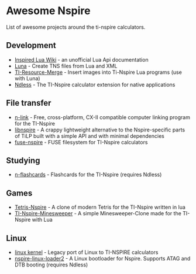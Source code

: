 
# Awesome Nspire

List of awesome projects around the ti-nspire calculators.

## Development

 - [Inspired Lua Wiki](https://wiki.inspired-lua.org/) - an unofficial Lua Api documentation
 - [Luna](https://github.com/ndless-nspire/Luna) - Create TNS files from Lua and XML
 - [TI-Resource-Merge](https://github.com/DaveDuck321/TI-Resource-Merge) - Insert images into Ti-Nspire Lua programs (use with Luna)
 - [Ndless](https://github.com/ndless-nspire/Ndless) - The TI-Nspire calculator extension for native applications

## File transfer

 - [n-link](https://github.com/lights0123/n-link) - Free, cross-platform, CX-II compatible computer linking program for the TI-Nspire
 - [libnspire](https://github.com/Vogtinator/libnspire) - A crappy lightweight alternative to the Nspire-specific parts of TiLP built with a simple API and with minimal dependencies
 - [fuse-nspire](https://github.com/Vogtinator/fuse-nspire) - FUSE filesystem for TI-Nspire calculators

## Studying

 - [n-flashcards](https://github.com/lights0123/n-flashcards) - Flashcards for the TI-Nspire (requires Ndless)

## Games

 - [Tetris-Nspire](https://github.com/DaveDuck321/Tetris-Nspire) - A clone of modern Tetris for the TI-Nspire written in lua
 - [TI-Nspire-Minesweeper](https://github.com/Skayo/TI-Nspire-Minesweeper) - A simple Minesweeper-Clone made for the TI-Nspire with Lua

## Linux

 - [linux kernel](https://github.com/tangrs/linux) - Legacy port of Linux to TI-NSPIRE calculators
 - [nspire-linux-loader2](https://github.com/tangrs/nspire-linux-loader2) - A Linux bootloader for Nspire. Supports ATAG and DTB booting (requires Ndless)
